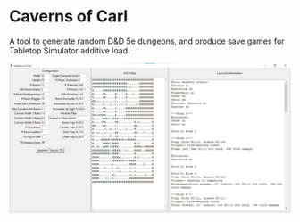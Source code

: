# Caverns of Carl

A tool to generate random D&D 5e dungeons, and produce save games for Tabletop Simulator additive load.

![UI Screenshot](https://raw.githubusercontent.com/khaaarl/caverns-of-carl/main/docs/screenshots/Screenshot-2024-01-09%20173040.jpg)